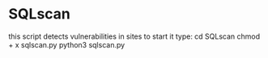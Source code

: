 # SQLscan
this script detects vulnerabilities in sites
to start it type:
cd SQLscan
chmod + x sqlscan.py
python3 sqlscan.py
